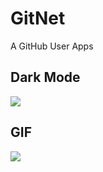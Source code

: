 # GitNet
A GitHub User Apps

## Dark Mode
<img src ="https://user-images.githubusercontent.com/114056087/232531105-5daaf05b-e82f-4902-9b9c-e5917665cecf.png"/>

## GIF
<img src ="https://user-images.githubusercontent.com/114056087/232514791-cc0ffcef-3c4f-4c80-8612-58f1df3a6ed8.gif"/>
